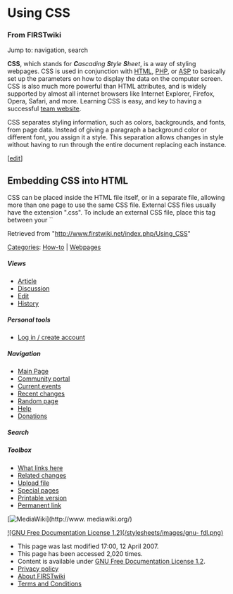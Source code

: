 # Using CSS

### From FIRSTwiki

Jump to: navigation, search

**CSS**, which stands for _**C**ascading **S**tyle **S**heet_, is a way of styling webpages. CSS is used in conjunction with [HTML](/index.php?title=HTML&action=edit "HTML" ), [PHP](/index.php?title=PHP&action=edit "PHP" ), or [ASP](/index.php?title=ASP&action=edit "ASP" ) to basically set up the parameters on how to display the data on the computer screen. CSS is also much more powerful than HTML attributes, and is widely supported by almost all internet browsers like Internet Explorer, Firefox, Opera, Safari, and more. Learning CSS is easy, and key to having a successful [team website](/index.php?title=Team_website&action=edit "Team website" ). 

CSS separates styling information, such as colors, backgrounds, and fonts,
from page data. Instead of giving a paragraph a background color or different
font, you assign it a style. This separation allows changes in style without
having to run through the entire document replacing each instance.

[[edit](/index.php?title=Using_CSS&action=edit&section=1 "Edit section:
Embedding CSS into HTML" )]

##  Embedding CSS into HTML

CSS can be placed inside the HTML file itself, or in a separate file, allowing
more than one page to use the same CSS file. External CSS files usually have
the extension ".css". To include an external CSS file, place this tag between
your ``

Retrieved from "<http://www.firstwiki.net/index.php/Using_CSS>"

[Categories](/index.php?title=Special:Categories&article=Using_CSS
"Special:Categories" ): [How-to](/index.php/Category:How-to "Category:How-to"
) | [Webpages](/index.php/Category:Webpages "Category:Webpages" )

##### Views

  * [Article](/index.php/Using_CSS)
  * [Discussion](/index.php/Talk:Using_CSS)
  * [Edit](/index.php?title=Using_CSS&action=edit)
  * [History](/index.php?title=Using_CSS&action=history)

##### Personal tools

  * [Log in / create account](/index.php?title=Special:Userlogin&returnto=Using_CSS)

[](/index.php/Main_Page "Main Page" )

##### Navigation

  * [Main Page](/index.php/Main_Page)
  * [Community portal](/index.php/FIRSTwiki:Community_portal)
  * [Current events](/index.php/Current_events)
  * [Recent changes](/index.php/Special:Recentchanges)
  * [Random page](/index.php/Special:Random)
  * [Help](/index.php/Help:Contents)
  * [Donations](/index.php/FIRSTwiki:Site_support)

##### Search



##### Toolbox

  * [What links here](/index.php/Special:Whatlinkshere/Using_CSS)
  * [Related changes](/index.php/Special:Recentchangeslinked/Using_CSS)
  * [Upload file](/index.php/Special:Upload)
  * [Special pages](/index.php/Special:Specialpages)
  * [Printable version](/index.php?title=Using_CSS&printable=yes)
  * [Permanent link](/index.php?title=Using_CSS&oldid=59197)

[![MediaWiki](/skins/common/images/poweredby_mediawiki_88x31.png)](http://www.
mediawiki.org/)

[![GNU Free Documentation License 1.2](/stylesheets/images/gnu-
fdl.png)](http://www.gnu.org/copyleft/fdl.html)

  * This page was last modified 17:00, 12 April 2007.
  * This page has been accessed 2,020 times.
  * Content is available under [GNU Free Documentation License 1.2](http://www.gnu.org/copyleft/fdl.html "http://www.gnu.org/copyleft/fdl.html" ).
  * [Privacy policy](/index.php/FIRSTwiki:Privacy_policy "FIRSTwiki:Privacy policy" )
  * [About FIRSTwiki](/index.php/FIRSTwiki:About "FIRSTwiki:About" )
  * [Terms and Conditions](/index.php/FIRSTwiki:Terms_and_conditions "FIRSTwiki:Terms and conditions" )

